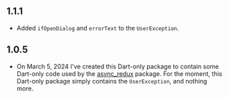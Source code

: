 ## 1.1.1

* Added `ifOpenDialog` and `errorText` to the `UserException`.

## 1.0.5

* On March 5, 2024 I've created this Dart-only package to contain some Dart-only code used by
  the [async_redux](https://pub.dev/packages/async_redux) package. For the moment, this Dart-only
  package simply contains the `UserException`, and nothing more.
